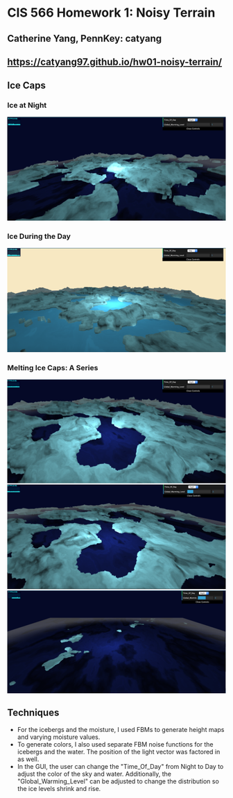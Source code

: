 # CIS 566 Homework 1: Noisy Terrain
## Catherine Yang, PennKey: catyang

## https://catyang97.github.io/hw01-noisy-terrain/

## Ice Caps
### Ice at Night
![](img/night.png)

### Ice During the Day
![](img/day.png)

### Melting Ice Caps: A Series
![](img/level1.png) ![](img/level2.png) ![](img/melted.png)


## Techniques
- For the icebergs and the moisture, I used FBMs to generate height maps and varying moisture
values. 
- To generate colors, I also used separate FBM noise functions for the icebergs and the water. The position of the light vector was  factored in as well.
- In the GUI, the user can change the "Time_Of_Day" from Night to Day to adjust the color of the sky and water. Additionally, the "Global_Warming_Level" can be adjusted to change the distribution so the ice levels shrink and rise.
